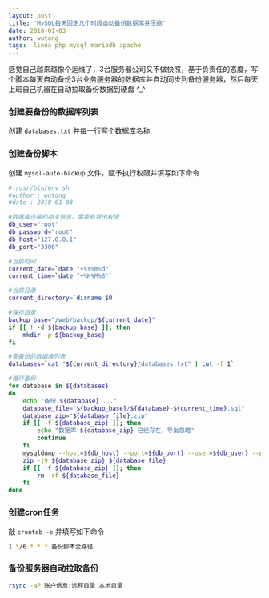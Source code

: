 ```yaml
---
layout: post
title: 'MySQL每天固定几个时段自动备份数据库并压缩'
date: 2018-01-03
author: wutong
tags:  linux php mysql mariadb apache
---
```


感觉自己越来越像个运维了，3台服务器公司又不做快照，基于负责任的态度，写个脚本每天自动备份3台业务服务器的数据库并自动同步到备份服务器，然后每天上班自己机器在自动拉取备份数据到硬盘 ^_^

### 创建要备份的数据库列表

创建 `databases.txt` 并每一行写个数据库名称

### 创建备份脚本

创建 `mysql-auto-backup` 文件，赋予执行权限并填写如下命令

```bash
#!/usr/bin/env sh
#author : wutong
#date : 2018-01-03

#数据库连接的相关信息，需要有导出权限
db_user="root"
db_password="root"
db_host="127.0.0.1"
db_port="3306"

#当前时间
current_date=`date "+%Y%m%d"`
current_time=`date "+%H%M%S"`

#当前目录
current_directory=`dirname $0`

#保存目录
backup_base="/web/backup/${current_date}"
if [[ ! -d ${backup_base} ]]; then
    mkdir -p ${backup_base}
fi

#要备份的数据库列表
databases=`cat "${current_directory}/databases.txt" | cut -f 1`

#循环备份
for database in ${databases}
do
    echo "备份 ${database} ..."
    database_file="${backup_base}/${database}-${current_time}.sql"
    database_zip="${database_file}.zip"
    if [[ -f ${database_zip} ]]; then
        echo "数据库 ${database_zip} 已经存在，导出忽略"
        continue
    fi
    mysqldump --host=${db_host} --port=${db_port} --user=${db_user} --password=${db_password} --databases ${database} --add-drop-table --create-options --hex-blob --events --add-locks --lock-tables  > ${database_file}
    zip -j9 ${database_zip} ${database_file}
    if [[ -f ${database_zip} ]]; then
        rm -rf ${database_file}
    fi
done
```

### 创建cron任务

敲 `crontab -e` 并填写如下命令

```bash
1 */6 * * * 备份脚本全路径
```

### 备份服务器自动拉取备份

```bash
rsync -aP 账户信息:远程目录 本地目录
```